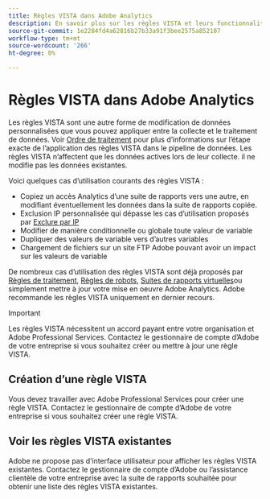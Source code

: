 ```yaml
---
title: Règles VISTA dans Adobe Analytics
description: En savoir plus sur les règles VISTA et leurs fonctionnalités.
source-git-commit: 1e2284fd4a62816b27b33a91f3bee2575a852107
workflow-type: tm+mt
source-wordcount: '266'
ht-degree: 0%

---
```



# Règles VISTA dans Adobe Analytics

Les règles VISTA sont une autre forme de modification de données personnalisées que vous pouvez appliquer entre la collecte et le traitement de données. Voir [Ordre de traitement](processing-order.md) pour plus d’informations sur l’étape exacte de l’application des règles VISTA dans le pipeline de données. Les règles VISTA n’affectent que les données actives lors de leur collecte. il ne modifie pas les données existantes.

Voici quelques cas d’utilisation courants des règles VISTA :

* Copiez un accès Analytics d’une suite de rapports vers une autre, en modifiant éventuellement les données dans la suite de rapports copiée.
* Exclusion IP personnalisée qui dépasse les cas d’utilisation proposés par [Exclure par IP](/help/admin/admin/exclude-ip.md)
* Modifier de manière conditionnelle ou globale toute valeur de variable
* Dupliquer des valeurs de variable vers d’autres variables
* Chargement de fichiers sur un site FTP Adobe pouvant avoir un impact sur les valeurs de variable

De nombreux cas d’utilisation des règles VISTA sont déjà proposés par [Règles de traitement](/help/admin/admin/c-processing-rules/processing-rules.md), [Règles de robots](/help/admin/admin/bot-removal/bot-rules.md), [Suites de rapports virtuelles](/help/components/vrs/vrs-about.md)ou simplement mettre à jour votre mise en oeuvre Adobe Analytics. Adobe recommande les règles VISTA uniquement en dernier recours.

>[!IMPORTANT]
>
>Les règles VISTA nécessitent un accord payant entre votre organisation et Adobe Professional Services. Contactez le gestionnaire de compte d’Adobe de votre entreprise si vous souhaitez créer ou mettre à jour une règle VISTA.

## Création d’une règle VISTA

Vous devez travailler avec Adobe Professional Services pour créer une règle VISTA. Contactez le gestionnaire de compte d’Adobe de votre entreprise si vous souhaitez créer une règle VISTA.

## Voir les règles VISTA existantes

Adobe ne propose pas d’interface utilisateur pour afficher les règles VISTA existantes. Contactez le gestionnaire de compte d’Adobe ou l’assistance clientèle de votre entreprise avec la suite de rapports souhaitée pour obtenir une liste des règles VISTA existantes.
